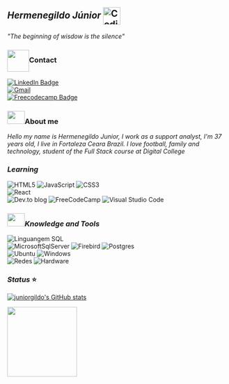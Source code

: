 ## *Hermenegildo Júnior* <img alt="Coding Gif" src="https://media2.giphy.com/media/du3J3cXyzhj75IOgvA/giphy.gif?cid=790b76118849e7b024333f0377101b6f9d71150022128261&rid=giphy.gif&ct=g" height="40" width="40" align="center"/>&nbsp;<br/> 
*"The beginning of wisdow is the silence"* <br>


### <img src="https://static.wixstatic.com/media/520c8c_e6ddf6b7c2a841ae90cb2bfcf4355ff5~mv2.gif" height="50px" width="50px" align="center"/>Contact
[![ LinkedIn Badge ](https://shields.io/badge/-JúniorGildo-blue?style=flate-square&logo=Linkedin&logoColor=white&link=https://www.linkedin.com/in/j%C3%BAnior-gildo-729764214/)](https://www.linkedin.com/in/j%C3%BAnior-gildo-729764214/) </br>
[![ Gmail ](https://shields.io/badge/-juniorcm1803@gmail.com-c14438?style=flate-square&logo=Gmail&logoColor=white&link=mailto:juniorcm1803@gmail.com)](mailto:juniorcm1803@gmail.com) </br>
[![ Freecodecamp Badge ](https://img.shields.io/badge/-JuniorGildo-grey?style=flate-square&logo=freecodecamp&logoColor=green&link=https://www.freecodecamp.org/JuniorGildo/)](https://www.freecodecamp.org/JuniorGildo/) <br/>


### <img src="https://i.pinimg.com/originals/08/1c/3c/081c3cfb86c4b3225b4bac4bc16e24dd.gif" width='40px' height='30px'>About me

*Hello my name is Hermenegildo Junior, I work as a support analyst, I'm 37 years old, I live in Fortaleza Ceara Brazil.
I love football, family and technology, student of the Full Stack course at Digital College*

### *Learning*
![HTML5](https://img.shields.io/badge/html5-%23E34F26.svg?style=flate-square&logo=html5&logoColor=white) 
![JavaScript](https://img.shields.io/badge/javascript-%23323330.svg?style=flate-square&logo=javascript&logoColor=%23F7DF1E) 
![CSS3](https://img.shields.io/badge/css3-%231572B6.svg?style=flate-square&logo=css3&logoColor=white) <br>
![React](https://img.shields.io/badge/react-%2320232a.svg?style=flate-square&logo=react&logoColor=%2361DAFB) <br>
![Dev.to blog](https://img.shields.io/badge/dev.to-0A0A0A?style=flate-square&logo=dev.to&logoColor=white)
![FreeCodeCamp](https://img.shields.io/badge/Freecodecamp-%23123.svg?style=flate-square&logo=freecodecamp&logoColor=green)
![Visual Studio Code](https://img.shields.io/badge/Visual%20Studio%20Code-0078d7.svg?style=flate-squaree&logo=visual-studio-code&logoColor=white)


### <img src="https://pa1.narvii.com/6619/ff5cd1021576049fc68c7088374cac663883b63d_hq.gif" width='40px' height='30px'>*Knowledge and Tools*  
![ Linguangem SQL ](https://img.shields.io/badge/-LinguangemSQL-3ded97??style=flate&logo=MicrosoftSqlServer&logoColor=white) </br>
![ MicrosoftSqlServer ](https://img.shields.io/badge/-SqlServer-FF0000?style=flate-square&logo=MicrosoftSqlServer&logoColor=white)
![ Firebird ](https://img.shields.io/badge/-Firebird-FF5733?style=flate-square&logo=firefox&logoColor=white)
![ Postgres ](https://img.shields.io/badge/-Postgres-008bb9?style=flate-square&logo=PostGreSQL&logoColor=white) </br>
![ Ubuntu ](https://img.shields.io/badge/-Ubuntu-DD4814?style=flate-square&logo=Ubuntu&logoColor=white)
![ Windows ](https://img.shields.io/badge/-Windows-007BD7?style=flate-square&logo=windows&logoColor=white)   
![Redes](https://img.shields.io/badge/Redes-002BC6?style=flate-square&logo=rss&logoColor=white)
![ Hardware ](https://img.shields.io/badge/-Hardware-f1f1f1?style=flate-square&logo=hardware&logoColor=white)   </br>
                                                                                                                 
                                                                                                                 
### *Status* ⭐
[![juniorgildo's GitHub stats](https://github-readme-stats.vercel.app/api?username=juniorgildo&show_icons=true&theme=codeSTACKr&title_color=00acee&icon_color=FF0000)](https://github.com/juniorgildo)

<img height="160em" src="https://camo.githubusercontent.com/f5e96b0ecc328a2087249d83d8c3ec325c82e6aa565b82024bac9a9e2422cb8f/68747470733a2f2f6769746875622d726561646d652d73746174732e76657263656c2e6170702f6170692f746f702d6c616e67732f3f757365726e616d653d6761627269656c6170637573746f64696f266c61796f75743d636f6d70616374267468656d653d6275656679267469746c655f636f6c6f723d666636396234" data-canonical-src="https://github-readme-stats.vercel.app/api/top-langs/?username=JuniorGildo&amp;layout=compact&amp;theme=buefy&amp;title_color=ff69b4" style="max-width: 100%;">
